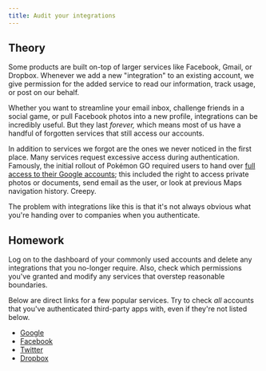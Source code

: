 ```yaml
---
title: Audit your integrations
---
```


## Theory

Some products are built on-top of larger services like Facebook, Gmail, or Dropbox. Whenever we add a new "integration"
to an existing account, we give permission for the added service to read our information, track usage, or post on our
behalf.

Whether you want to streamline your email inbox, challenge friends in a social game, or pull Facebook photos into a new
profile, integrations can be incredibly useful. But they last _forever,_ which means most of us have a handful of
forgotten services that still access our accounts.

In addition to services we forgot are the ones we never noticed in the first place. Many services request excessive
access during authentication. Famously, the initial rollout of Pokémon GO required users to hand over
[full access to their Google accounts][Pokemon GO]; this included the right to access private photos or documents, send
email as the user, or look at previous Maps navigation history. Creepy.

The problem with integrations like this is that it's not always obvious what you're handing over to companies when you
authenticate.

## Homework

Log on to the dashboard of your commonly used accounts and delete any integrations that you no-longer require. Also,
check which permissions you've granted and modify any services that overstep reasonable boundaries.

Below are direct links for a few popular services. Try to check _all_ accounts that you've authenticated third-party
apps with, even if they're not listed below.

- [Google](https://security.google.com/settings/security/permissions)
- [Facebook](https://www.facebook.com/settings?tab=applications)
- [Twitter](https://twitter.com/settings/applications)
- [Dropbox](https://www.dropbox.com/account/#security)

[Pokemon GO]: http://adamreeve.tumblr.com/post/147120922009/pokemon-go-is-a-huge-security-risk
